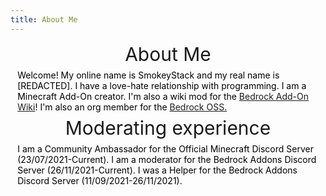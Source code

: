 ```yaml
---
title: About Me
---
```


<div>
    <div class="info-section">
        <div class="info-header" style="text-align: center">
            <span style="font-size: 30px">About Me</span>
        </div>
        <div style="margin: 0.5em 0.8em;">
            <span style="color: #000000">Welcome! My online name is SmokeyStack and my real name is [REDACTED]. I have a love-hate relationship with programming. I am a Minecraft Add-On creator. I&#39;m also a wiki mod for the <a href="https://wiki.bedrock.dev/">Bedrock Add-On Wiki</a>! I'm also an org member for the <a href="https://github.com/Bedrock-OSS">Bedrock OSS.</a></span>
        </div>
        <div class="info-header" style="text-align: center">
            <span style="font-size: 30px">Moderating experience</span>
        </div>
        <div style="margin: 0.5em 0.8em;">
            <span style="color: #000000">I am a Community Ambassador for the Official Minecraft Discord Server (23/07/2021-Current). I am a moderator for the Bedrock Addons Discord Server (26/11/2021-Current). I was a Helper for the Bedrock Addons Discord Server (11/09/2021-26/11/2021).</span>
        </div>
    </div>
</div>